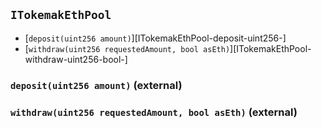 ## <span id="ITokemakEthPool"></span> `ITokemakEthPool`



- [`deposit(uint256 amount)`][ITokemakEthPool-deposit-uint256-]
- [`withdraw(uint256 requestedAmount, bool asEth)`][ITokemakEthPool-withdraw-uint256-bool-]
### <span id="ITokemakEthPool-deposit-uint256-"></span> `deposit(uint256 amount)` (external)



### <span id="ITokemakEthPool-withdraw-uint256-bool-"></span> `withdraw(uint256 requestedAmount, bool asEth)` (external)



